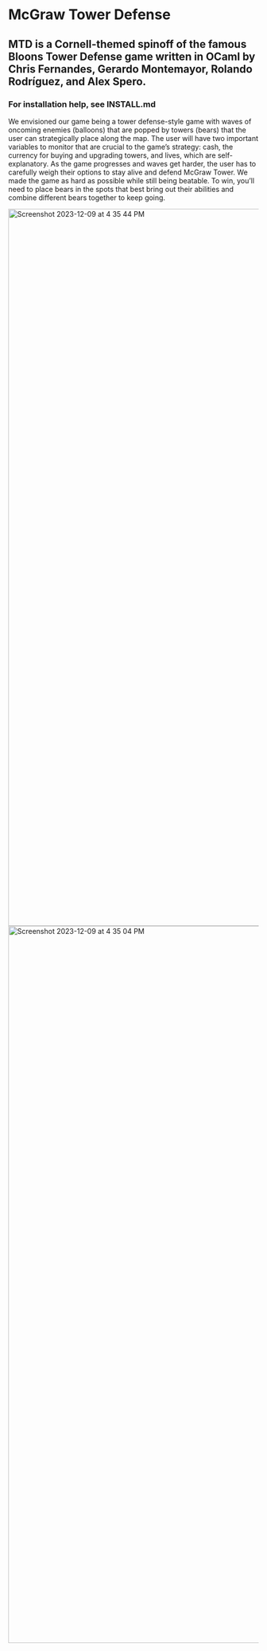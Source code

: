 # McGraw Tower Defense

## MTD is a Cornell-themed spinoff of the famous __Bloons Tower Defense__ game written in OCaml by Chris Fernandes, Gerardo Montemayor, Rolando Rodríguez, and Alex Spero.

### For installation help, see INSTALL.md

We envisioned our game being a tower defense-style game with waves of oncoming enemies (balloons) that are popped by towers (bears) that the user can strategically place along the map. The user will have two important variables to monitor that are crucial to the game’s strategy: cash, the currency for buying and upgrading towers, and lives, which are self-explanatory. As the game progresses and waves get harder, the user has to carefully weigh their options to stay alive and defend McGraw Tower.
We made the game as hard as possible while still being beatable. To win, you’ll need to place bears in the spots that best bring out their abilities and combine different bears together to keep going.


<img width="1440" alt="Screenshot 2023-12-09 at 4 35 44 PM" src="https://github.com/rar339/MTD/assets/108008208/8f8a9361-36c9-4e71-91a0-32e53ad836c2">

<img width="1440" alt="Screenshot 2023-12-09 at 4 35 04 PM" src="https://github.com/rar339/MTD/assets/108008208/fa9465fc-ad60-4ece-a5b8-95e187ecd30a">
